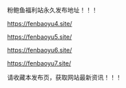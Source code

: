 粉鲍鱼福利站永久发布地址！！！

https://fenbaoyu4.site/

https://fenbaoyu5.site/

https://fenbaoyu6.site/

https://fenbaoyu7.site/

请收藏本发布页，获取网站最新资讯！！！
